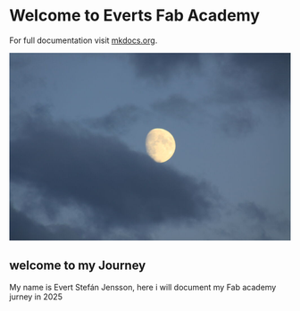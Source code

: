 # Welcome to Everts Fab Academy

For full documentation visit [mkdocs.org](https://www.mkdocs.org).

![Tungl](images/pictures/frontpage.JPG)

## welcome to my Journey

My name is Evert Stefán Jensson, here i will document my Fab academy jurney in 2025
